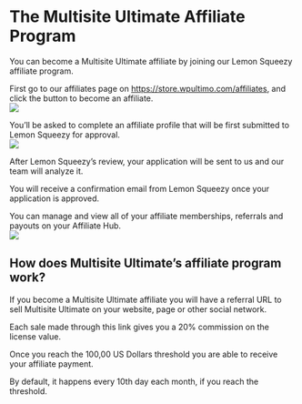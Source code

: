 # The Multisite Ultimate Affiliate Program

You can become a Multisite Ultimate affiliate by joining our Lemon Squeezy affiliate program.

First go to our affiliates page on <https://store.wpultimo.com/affiliates>, and click the button to become an affiliate.  
![](https://docs.nextpress.us/uploads/d63c485e-f614-4a5a-b86d-4f604036e979.png)

You’ll be asked to complete an affiliate profile that will be first submitted to Lemon Squeezy for approval.  
![](https://docs.nextpress.us/uploads/c1582b70-16b7-4340-b823-728cfb7e0517.png)

After Lemon Squeezy’s review, your application will be sent to us and our team will analyze it.

You will receive a confirmation email from Lemon Squeezy once your application is approved.

You can manage and view all of your affiliate memberships, referrals and payouts on your Affiliate Hub.  
![](https://docs.nextpress.us/uploads/ce97a82d-ab63-4a43-bfa3-eb62e10e29bf.png)

## **How does Multisite Ultimate’s affiliate program work?**

If you become a Multisite Ultimate affiliate you will have a referral URL to sell Multisite Ultimate on your website, page or other social network.

Each sale made through this link gives you a 20% commission on the license value.

Once you reach the 100,00 US Dollars threshold you are able to receive your affiliate payment.

By default, it happens every 10th day each month, if you reach the threshold.
